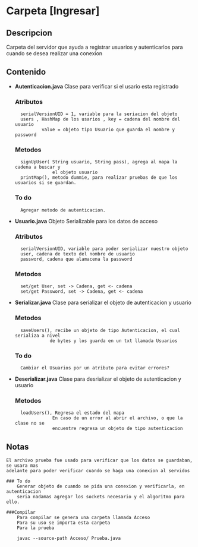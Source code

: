 # Carpeta [Ingresar]

## Descripcion

Carpeta del servidor que ayuda a registrar usuarios y autenticarlos para cuando se
desea realizar una conexion

## Contenido

- **Autenticacion.java**
    Clase para verificar si el usario esta registrado
    ### Atributos 
        serialVersionUID = 1, variable para la seriacion del objeto
        users , HashMap de los usarios , key = cadena del nombre del usuario
                value = objeto tipo Usuario que guarda el nombre y password
    ### Metodos 
        signUpUser( String usuario, String pass), agrega al mapa la cadena a buscar y 
                    el objeto usuario
        printMap(), metodo dummie, para realizar pruebas de que los usuarios si se guardan.

    ### To do
        Agregar metodo de autenticacion.

- **Usuario.java**
    Objeto Serializable para los datos de acceso
    ### Atributos
        serialVersionUID, variable para poder serializar nuestro objeto
        user, cadena de texto del nombre de usuario
        password, cadena que alamacena la password
   
    ### Metodos
        set/get User, set -> Cadena, get <- cadena
        set/get Password, set -> Cadena, get <- cadena

- **Serializar.java**
    Clase para serializar el objeto de autenticacion y usuario

    ### Metodos
        saveUsers(), recibe un objeto de tipo Autenticacion, el cual serializa a nivel
                   de bytes y los guarda en un txt llamada Usuarios
    ### To do
        Cambiar el Usuarios por un atributo para evitar errores?

- **Deserializar.java**
    Clase para desrializar el objeto de autenticacion y usuario
    ### Metodos
        loadUsers(), Regresa el estado del mapa
                    En caso de un error al abrir el archivo, o que la clase no se
                    encuentre regresa un objeto de tipo autenticacion

## Notas

    El archivo prueba fue usado para verificar que los datos se guardaban, se usara mas
    adelante para poder verificar cuando se haga una conexion al servidos
    
    ### To do
        Generar objeto de cuando se pida una conexion y verificarla, en autenticacion
        seria nadamas agregar los sockets necesario y el algoritmo para ello.

    ###Compilar
        Para compilar se genera una carpeta llamada Acceso
        Para su uso se importa esta carpeta
        Para la prueba

        javac --source-path Acceso/ Prueba.java
